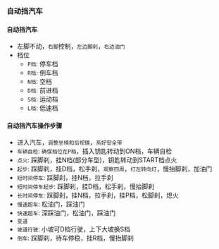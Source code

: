 ### 自动挡汽车

#### 自动挡汽车

* 左脚不动，`右脚`控制，`左边脚刹`，`右边油门`
* 档位
    * `P档`: 停车档
    * `R档`: 倒车档
    * `N档`: 空档
    * `D档`: 前进档
    * `S档`: 运动档
    * `L档`: 低速档

#### 自动挡汽车操作步骤

* 进入汽车，`调整坐椅和后视镜`，`系好安全带`
* `车辆自检`: `确保档位在P档`，插入钥匙转动到ON档，车辆自检
* `点火`: 踩脚刹，挂N档(部分车型)，钥匙转动到START档点火
* `起步`: 踩脚刹，挂D档，松手刹，`观察四周`，`打左转向灯`，慢抬脚刹，加油门
* `短时间停车`: 踩脚刹，挂N档，拉手刹
* `短时间停车起步`: 踩脚刹，挂D档，松手刹，慢抬脚刹
* `长时间停车`: 踩脚刹，挂N档，拉手刹，挂P档，松脚刹，熄火
* `慢速超车`: 松油门，踩油门
* `快速超车`: 深踩油门，松油门，踩油门
* `变道`
* `坡道行驶`: 小坡可D档行驶，上下大坡换S档
* `倒车`: 踩脚刹，待车停稳，挂R档，慢抬脚刹
